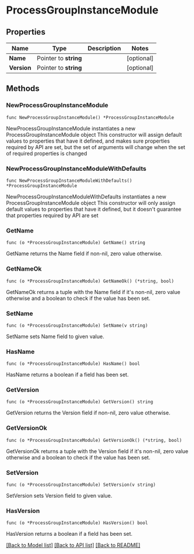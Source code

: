 # ProcessGroupInstanceModule

## Properties

Name | Type | Description | Notes
------------ | ------------- | ------------- | -------------
**Name** | Pointer to **string** |  | [optional] 
**Version** | Pointer to **string** |  | [optional] 

## Methods

### NewProcessGroupInstanceModule

`func NewProcessGroupInstanceModule() *ProcessGroupInstanceModule`

NewProcessGroupInstanceModule instantiates a new ProcessGroupInstanceModule object
This constructor will assign default values to properties that have it defined,
and makes sure properties required by API are set, but the set of arguments
will change when the set of required properties is changed

### NewProcessGroupInstanceModuleWithDefaults

`func NewProcessGroupInstanceModuleWithDefaults() *ProcessGroupInstanceModule`

NewProcessGroupInstanceModuleWithDefaults instantiates a new ProcessGroupInstanceModule object
This constructor will only assign default values to properties that have it defined,
but it doesn't guarantee that properties required by API are set

### GetName

`func (o *ProcessGroupInstanceModule) GetName() string`

GetName returns the Name field if non-nil, zero value otherwise.

### GetNameOk

`func (o *ProcessGroupInstanceModule) GetNameOk() (*string, bool)`

GetNameOk returns a tuple with the Name field if it's non-nil, zero value otherwise
and a boolean to check if the value has been set.

### SetName

`func (o *ProcessGroupInstanceModule) SetName(v string)`

SetName sets Name field to given value.

### HasName

`func (o *ProcessGroupInstanceModule) HasName() bool`

HasName returns a boolean if a field has been set.

### GetVersion

`func (o *ProcessGroupInstanceModule) GetVersion() string`

GetVersion returns the Version field if non-nil, zero value otherwise.

### GetVersionOk

`func (o *ProcessGroupInstanceModule) GetVersionOk() (*string, bool)`

GetVersionOk returns a tuple with the Version field if it's non-nil, zero value otherwise
and a boolean to check if the value has been set.

### SetVersion

`func (o *ProcessGroupInstanceModule) SetVersion(v string)`

SetVersion sets Version field to given value.

### HasVersion

`func (o *ProcessGroupInstanceModule) HasVersion() bool`

HasVersion returns a boolean if a field has been set.


[[Back to Model list]](../README.md#documentation-for-models) [[Back to API list]](../README.md#documentation-for-api-endpoints) [[Back to README]](../README.md)


